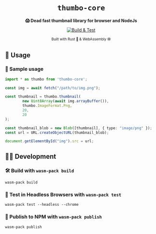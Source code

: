 <div align="center">

  <h1><code>thumbo-core</code></h1>

  <strong> 😱 Dead fast thumbnail library for browser and NodeJs</strong>

  [![Build & Test](https://github.com/ahkohd/thumbo-core/actions/workflows/build.yml/badge.svg)](https://github.com/ahkohd/thumbo-core/actions/workflows/build.yml)

  <sub>Built with Rust 🦀 & WebAssembly 🕸</sub>
</div>

## 🚴 Usage
### 🧪 Sample usage
```ts
import * as thumbo from 'thumbo-core';

const img = await fetch("/path/to/img.png");

const thumbnail = thumbo.thumbnail(
        new Uint8Array(await img.arrayBuffer()),
        thumbo.ImageFormat.Png,
        20,
        20
);

const thumbnail_blob = new Blob([thumbnail], { type: "image/png" });
const url = URL.createObjectURL(thumbnail_blob);

document.getElementById("img").src = url;
```

## 👷🏽 Development

### 🛠️ Build with `wasm-pack build`

```
wasm-pack build
```

### 🔬 Test in Headless Browsers with `wasm-pack test`

```
wasm-pack test --headless --chrome
```

### 🎁 Publish to NPM with `wasm-pack publish`

```
wasm-pack publish
```
